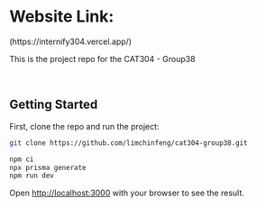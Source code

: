 <h1>Website Link:</h1>
(https://internify304.vercel.app/)

This is the project repo for the CAT304 - Group38

<br/>

## Getting Started

First, clone the repo and run the project:

```bash
git clone https://github.com/limchinfeng/cat304-group38.git

npm ci 
npx prisma generate
npm run dev
```

Open [http://localhost:3000](http://localhost:3000) with your browser to see the result.
